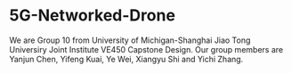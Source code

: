 # 5G-Networked-Drone
We are Group 10 from University of Michigan-Shanghai Jiao Tong Universiry Joint Institute VE450 Capstone Design. Our group members are Yanjun Chen, Yifeng Kuai, Ye Wei, Xiangyu Shi and Yichi Zhang.
